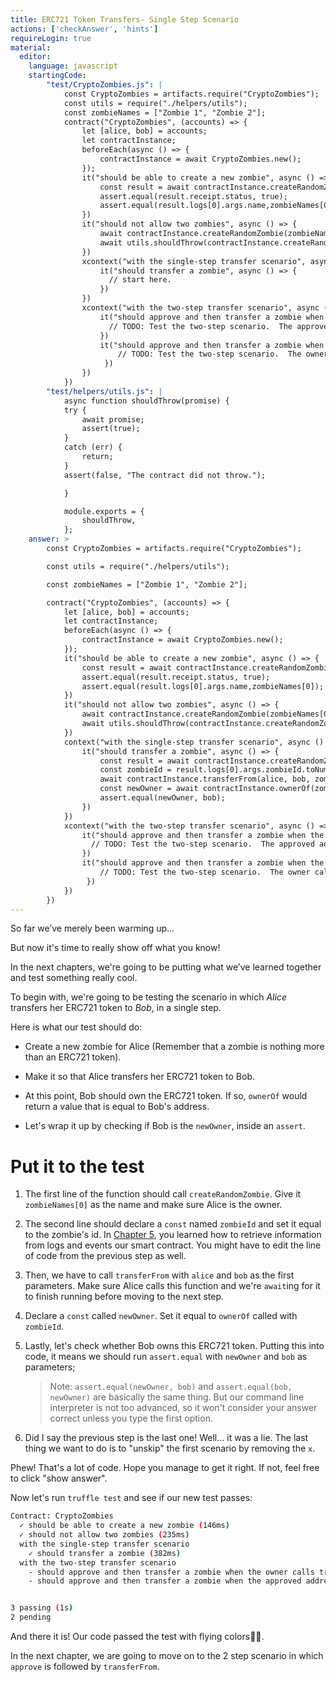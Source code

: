 ```yaml
---
title: ERC721 Token Transfers- Single Step Scenario
actions: ['checkAnswer', 'hints']
requireLogin: true
material:
  editor:
    language: javascript
    startingCode:
        "test/CryptoZombies.js": |
            const CryptoZombies = artifacts.require("CryptoZombies");
            const utils = require("./helpers/utils");
            const zombieNames = ["Zombie 1", "Zombie 2"];
            contract("CryptoZombies", (accounts) => {
                let [alice, bob] = accounts;
                let contractInstance;
                beforeEach(async () => {
                    contractInstance = await CryptoZombies.new();
                });
                it("should be able to create a new zombie", async () => {
                    const result = await contractInstance.createRandomZombie(zombieNames[0], {from: alice});
                    assert.equal(result.receipt.status, true);
                    assert.equal(result.logs[0].args.name,zombieNames[0]);
                })
                it("should not allow two zombies", async () => {
                    await contractInstance.createRandomZombie(zombieNames[0], {from: alice});
                    await utils.shouldThrow(contractInstance.createRandomZombie(zombieNames[1], {from: alice}));
                })
                xcontext("with the single-step transfer scenario", async () => {
                    it("should transfer a zombie", async () => {
                      // start here.
                    })
                })
                xcontext("with the two-step transfer scenario", async () => {
                    it("should approve and then transfer a zombie when the approved address calls transferFrom", async () => {
                      // TODO: Test the two-step scenario.  The approved address calls transferFrom
                    })
                    it("should approve and then transfer a zombie when the owner calls transferFrom", async () => {
                        // TODO: Test the two-step scenario.  The owner calls transferFrom
                     })
                })
            })
        "test/helpers/utils.js": |
            async function shouldThrow(promise) {
            try {
                await promise;
                assert(true);
            }
            catch (err) {
                return;
            }
            assert(false, "The contract did not throw.");

            }

            module.exports = {
                shouldThrow,
            };
    answer: >
        const CryptoZombies = artifacts.require("CryptoZombies");

        const utils = require("./helpers/utils");

        const zombieNames = ["Zombie 1", "Zombie 2"];

        contract("CryptoZombies", (accounts) => {
            let [alice, bob] = accounts;
            let contractInstance;
            beforeEach(async () => {
                contractInstance = await CryptoZombies.new();
            });
            it("should be able to create a new zombie", async () => {
                const result = await contractInstance.createRandomZombie(zombieNames[0], {from: alice});
                assert.equal(result.receipt.status, true);
                assert.equal(result.logs[0].args.name,zombieNames[0]);
            })
            it("should not allow two zombies", async () => {
                await contractInstance.createRandomZombie(zombieNames[0], {from: alice});
                await utils.shouldThrow(contractInstance.createRandomZombie(zombieNames[1], {from: alice}));
            })
            context("with the single-step transfer scenario", async () => {
                it("should transfer a zombie", async () => {
                    const result = await contractInstance.createRandomZombie(zombieNames[0], {from: alice});
                    const zombieId = result.logs[0].args.zombieId.toNumber();
                    await contractInstance.transferFrom(alice, bob, zombieId, {from: alice});
                    const newOwner = await contractInstance.ownerOf(zombieId);
                    assert.equal(newOwner, bob);
                })
            })
            xcontext("with the two-step transfer scenario", async () => {
                it("should approve and then transfer a zombie when the approved address calls transferFrom", async () => {
                  // TODO: Test the two-step scenario.  The approved address calls transferFrom
                })
                it("should approve and then transfer a zombie when the owner calls transferFrom", async () => {
                    // TODO: Test the two-step scenario.  The owner calls transferFrom
                 })
            })
        })
---
```


So far we’ve merely been warming up...

But now it's time to really show off what you know!

In the next chapters, we're going to be putting what we’ve learned together and test something really cool.

To begin with, we're going to be testing the scenario in which _Alice_ transfers her ERC721 token to _Bob_, in a single step.

Here is what our test should do:

- Create a new zombie for Alice (Remember that a zombie is nothing more than an ERC721 token).

- Make it so that Alice transfers her ERC721 token to Bob.

- At this point, Bob should own the ERC721 token. If so, `ownerOf` would return a value that is equal to Bob's address.

- Let's wrap it up by checking if Bob is the `newOwner`, inside an `assert`.


# Put it to the test

1.  The first line of the function should call `createRandomZombie`. Give it `zombieNames[0]` as the name and make sure Alice is the owner.

2.  The second line should declare a `const` named `zombieId` and set it equal to the zombie's id. In <a href="https://cryptozombies.io/en/lesson/11/chapter/5" target=_new>Chapter 5</a>, you learned how to retrieve information from logs and events our smart contract. You might have to edit the line of code from the previous step as well.

3.  Then, we have to call `transferFrom` with `alice` and `bob` as the first parameters. Make sure Alice calls this function and we're `await`ing for it to finish running before moving to the next step.

4.  Declare a `const` called `newOwner`. Set it equal to `ownerOf` called with `zombieId`.

5.  Lastly, let's check whether Bob owns this ERC721 token. Putting this into code, it means we should run `assert.equal` with `newOwner` and  `bob` as parameters;

    >Note: `assert.equal(newOwner, bob)` and `assert.equal(bob, newOwner)` are basically the same thing. But our command line interpreter is not too advanced, so it won't consider your answer correct unless you type the first option.

6. Did I say the previous step is the last one! Well... it was a lie. The last thing we want to do is to "unskip" the first scenario by removing the `x`.

Phew! That's a lot of code. Hope you manage to get it right. If not, feel free to click "show answer".


Now let's run `truffle test` and see if our new test passes:

```bash
Contract: CryptoZombies
  ✓ should be able to create a new zombie (146ms)
  ✓ should not allow two zombies (235ms)
  with the single-step transfer scenario
    ✓ should transfer a zombie (382ms)
  with the two-step transfer scenario
    - should approve and then transfer a zombie when the owner calls transferFrom
    - should approve and then transfer a zombie when the approved address calls transferFrom


3 passing (1s)
2 pending
```

And there it is! Our code passed the test with flying colors👏🏻.

In the next chapter, we are going to move on to the 2 step scenario in which `approve` is followed by `transferFrom`.
